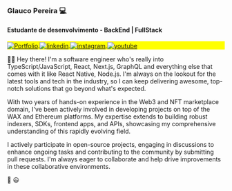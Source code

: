 
 <h3> Glauco Pereira 💻 </h3>
 <h4>Estudante de desenvolvimento - BackEnd | FullStack</h4>
   
 <p align="left" style="background:yellow">
      <a href="https://glaucopereira.com" target="_blank">
        <img align="center" src="https://img.shields.io/badge/-Glauco_Pereira-05122A?style=flat&logo=windowsterminal" alt="Portfolio"/>
      </a>
      <a href="https://linkedin.com/in/glaucopereira" target="_blank">
        <img align="center" src="https://img.shields.io/badge/-tgmarinho-05122A?style=flat&logo=linkedin" alt="linkedin"/>
      </a>
      <a href="https://instagram.com/tgmarinho" target="_blank">
      <img align="center" src="https://img.shields.io/badge/-tgmarinho-05122A?style=flat&logo=instagram" alt="instagram"/>
      </a>
      <a href="https://youtube.com/tgmarinho" target="_blank">
      <img align="center" src="https://img.shields.io/badge/-tgmarinho-05122A?style=flat&logo=youtube" alt="youtube"/>
      </a>
  </p>
      </a>
 
👋🏻 Hey there! I'm a software engineer who's really into TypeScript/JavaScript, React, Next.js, GraphQL and everything else that comes with it like React Native, Node.js. 
I'm always on the lookout for the latest tools and tech in the industry, so I can keep delivering awesome, top-notch solutions that go beyond what's expected.

With two years of hands-on experience in the Web3 and NFT marketplace domain, I've been actively involved in developing projects on top of the WAX and Ethereum platforms. My expertise extends to building robust indexers, SDKs, frontend apps, and APIs, showcasing my comprehensive understanding of this rapidly evolving field.

I actively participate in open-source projects, engaging in discussions to enhance ongoing tasks and contributing to the community by submitting pull requests. I'm always eager to collaborate and help drive improvements in these collaborative environments.
  
  🚀 😃
